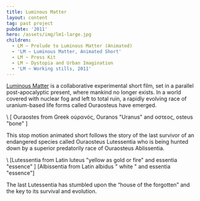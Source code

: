 ```yaml
---
title: Luminous Matter
layout: content
tag: past project
pubdate: '2011'
hero: /assets/img/lm1-large.jpg
children:
  - LM ~ Prelude to Luminous Matter (Animated)
  - 'LM ~ Luminous Matter, Animated Short'
  - LM ~ Press Kit
  - LM ~ Dystopia and Urban Imagination
  - 'LM ~ Working stills, 2011'
---
```

[Luminous Matter](http://luminousmatter.in/) is a collaborative experimental short film, set in a parallel post-apocalyptic present, where mankind no longer exists. In a world covered with nuclear fog and left to total ruin, a rapidly evolving race of uranium-based life forms called Ouraosteus have emerged.

\    \[ Ouraostes from Greek oὐρανός, Ouranos "Uranus" and οστεος, osteus "bone" ]

This stop motion animated short follows the story of the last survivor of an endangered species called Ouraosteus Lutessentia who is being hunted down by a superior predatorily race of Ouraosteus Ablissentia.

\    \[Lutessentia from Latin luteus "yellow as gold or fire" and essentia "essence" ] \[Albissentia from Latin albidus " white " and essentia "essence"]

The last Lutessentia has stumbled upon the “house of the forgotten” and the key to its survival and evolution.
